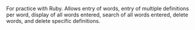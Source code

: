 For practice with Ruby. Allows entry of words, entry of multiple definitions per word, display of all words entered, search of all words entered, delete words, and delete specific definitions. 